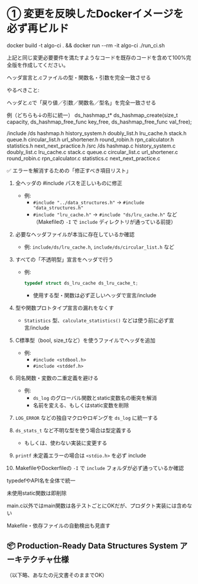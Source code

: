 # ① 変更を反映したDockerイメージを必ず再ビルド

docker build -t algo-ci . && docker run --rm -it algo-ci ./run_ci.sh

上記と同じ変更必要要件を満たすようなコードを既存のコードを含めて100%完全版を作成してください。

ヘッダ宣言と.cファイルの型・関数名・引数を完全一致させる

やるべきこと:

ヘッダと.cで「戻り値／引数／関数名／型名」を完全一致させる

例（どちらも↓の形に統一）
ds_hashmap_t* ds_hashmap_create(size_t capacity, ds_hashmap_free_func key_free, ds_hashmap_free_func val_free);

/include
    /ds
        hashmap.h
        history_system.h
        doubly_list.h
        lru_cache.h
        stack.h
        queue.h
        circular_list.h
        url_shortener.h
        round_robin.h
        rpn_calculator.h
        statistics.h
        next_next_practice.h
/src
    /ds
        hashmap.c
        history_system.c
        doubly_list.c
        lru_cache.c
        stack.c
        queue.c
        circular_list.c
        url_shortener.c
        round_robin.c
        rpn_calculator.c
        statistics.c
        next_next_practice.c

✅ エラーを解消するための「修正すべき項目リスト」

1. 全ヘッダの #include パスを正しいものに修正  
   - 例:  
     - `#include "../data_structures.h"` → `#include "data_structures.h"`
     - `#include "lru_cache.h"` → `#include "ds/lru_cache.h"` など  
     （Makefileの `-I` で `include` ディレクトリが通っている前提）

2. 必要なヘッダファイルが本当に存在しているか確認  
   - 例: `include/ds/lru_cache.h`, `include/ds/circular_list.h` など

3. すべての「不透明型」宣言をヘッダで行う  
   - 例:  
     ```c
     typedef struct ds_lru_cache ds_lru_cache_t;
     ```
     - 使用する型・関数は必ず正しいヘッダで宣言/include

4. 型や関数プロトタイプ宣言の漏れをなくす  
   - `Statistics` 型、`calculate_statistics()` などは使う前に必ず宣言/include

5. C標準型（bool, size_tなど）を使うファイルでヘッダを追加  
   - 例:  
     - `#include <stdbool.h>`
     - `#include <stddef.h>`

6. 同名関数・変数の二重定義を避ける  
   - 例:  
     - `ds_log` のグローバル関数とstatic変数名の衝突を解消  
     - 名前を変える、もしくはstatic変数を削除

7. `LOG_ERROR` などの独自マクロやロギングを `ds_log` に統一する

8. `ds_stats_t` など不明な型を使う場合は型定義する  
   - もしくは、使わない実装に変更する

9. `printf` 未定義エラーの場合は `<stdio.h>` を必ず include

10. MakefileやDockerfileの `-I` で `include` フォルダが必ず通っているか確認

typedefやAPI名を全体で統一

未使用static関数は即削除

main.c以外ではmain関数は各テストごとにOKだが、プロダクト実装には含めない

Makefile・依存ファイルの自動検出も見直す

## 📦 Production-Ready Data Structures System アーキテクチャ仕様
（以下略、あなたの元文書そのままでOK）